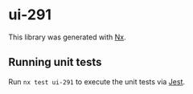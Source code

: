 # ui-291

This library was generated with [Nx](https://nx.dev).

## Running unit tests

Run `nx test ui-291` to execute the unit tests via [Jest](https://jestjs.io).

